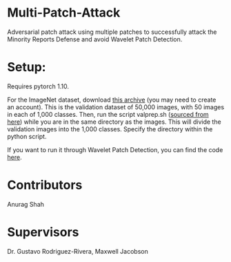# Multi-Patch-Attack
Adversarial patch attack using multiple patches to successfully attack the Minority Reports Defense and avoid Wavelet Patch Detection. 

# Setup:
Requires pytorch 1.10.

For the ImageNet dataset, download [this archive](https://image-net.org/data/ILSVRC/2012/ILSVRC2012_img_val.tar) (you may need to create an account). This is the validation dataset of 50,000 images, with 50 images in each of 1,000 classes. Then, run the script valprep.sh ([sourced from here](https://github.com/soumith/imagenetloader.torch/blob/master/valprep.sh)) while you are in the same directory as the images. This will divide the validation images into the 1,000 classes. Specify the directory within the python script.

If you want to run it through Wavelet Patch Detection, you can find the code [here](https://github.com/mariusarvinte/wavelet-patch-detection).

# Contributors
Anurag Shah

# Supervisors
Dr. Gustavo Rodriguez-Rivera, Maxwell Jacobson
